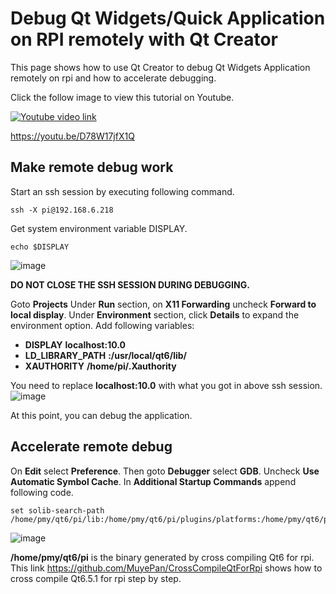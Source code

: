 # Debug Qt Widgets/Quick Application on RPI remotely with Qt Creator
This page shows how to use Qt Creator to debug Qt Widgets Application remotely on rpi and how to accelerate debugging. 

Click the follow image to view this tutorial on Youtube.

[![Youtube video link](https://i9.ytimg.com/vi/D78W17jfX1Q/mqdefault.jpg)](//youtu.be/D78W17jfX1Q "Youtube Video")

https://youtu.be/D78W17jfX1Q

## Make remote debug work
Start an ssh session by executing following command.
```
ssh -X pi@192.168.6.218
```
Get system environment variable DISPLAY.
```
echo $DISPLAY
```
![image](https://github.com/MuyePan/QtCreatorRemoteDebugOnRpi/assets/136073506/9ef3f271-46be-45a2-85a2-3df690224861)

**DO NOT CLOSE THE SSH SESSION DURING DEBUGGING.**

Goto **Projects**
Under **Run** section, on **X11 Forwarding** uncheck **Forward to local display**. 
Under **Environment** section, click **Details** to expand the environment option. Add following variables:
- **DISPLAY** **localhost:10.0**
- **LD_LIBRARY_PATH** **:/usr/local/qt6/lib/**
- **XAUTHORITY** **/home/pi/.Xauthority**

You need to replace **localhost:10.0** with what you got in above ssh session.
![image](https://github.com/MuyePan/QtCreatorRemoteDebugOnRpi/assets/136073506/54e28040-fabd-41b0-8179-a4df4b629504)

At this point, you can debug the application.

## Accelerate remote debug
On **Edit** select **Preference**. Then goto **Debugger** select **GDB**. Uncheck **Use Automatic Symbol Cache**. In **Additional Startup Commands** append following code.
```
set solib-search-path /home/pmy/qt6/pi/lib:/home/pmy/qt6/pi/plugins/platforms:/home/pmy/qt6/pi/plugins/platforminputcontexts/:/home/pmy/qt6/pi/plugins/imageformats/
```
![image](https://github.com/MuyePan/QtCreatorRemoteDebugOnRpi/assets/136073506/32f48fbc-d0ca-4865-b8ef-5fb28ede8474)

**/home/pmy/qt6/pi** is the binary generated by cross compiling Qt6 for rpi. This link https://github.com/MuyePan/CrossCompileQtForRpi shows how to cross compile Qt6.5.1 
for rpi step by step.

